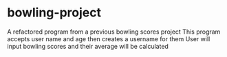 # bowling-project
A refactored program from a previous bowling scores project
This program accepts user name and age then creates a username for them
User will input bowling scores and their average will be calculated
